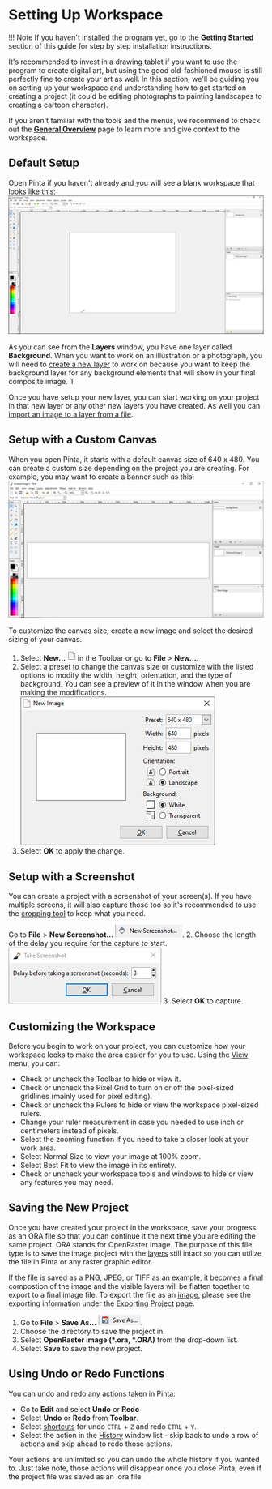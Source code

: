 # __Setting Up Workspace__ #

!!! Note
    If you haven't installed the program yet, go to the [**Getting Started**](start.md) section of this guide for step by step installation instructions.

It's recommended to invest in a drawing tablet if you want to use the program to create digital art, but using the good old-fashioned mouse is still perfectly fine to create your art as well. In this section, we'll be guiding you on setting up your workspace and understanding how to get started on creating a project (it could be editing photographs to painting landscapes to creating a cartoon character).

If you aren't familiar with the tools and the menus, we recommend to check out the [__General Overview__](overview.md) page to learn more and give context to the workspace.

## __Default Setup__ ##

Open Pinta if you haven't already and you will see a blank workspace that looks like this:  
![workspace](img/setup/workspace.png)

As you can see from the **Layers** window, you have one layer called __Background__. When you want to work on an illustration or a photograph, you will need to [create a new layer](layers.md) to work on because you want to keep the background layer for any background elements that will show in your final composite image. T

Once you have setup your new layer, you can start working on your project in that new layer or any other new layers you have created. As well you can [import an image to a layer from a file](layers.md#import-file-into-layer).

## __Setup with a Custom Canvas__ ##

When you open Pinta, it starts with a default canvas size of 640 x 480. You can create a custom size depending on the project you are creating. For example, you may want to create a banner such as this:
![canvas](img/setup/canvas.png)

To customize the canvas size, create a new image and select the desired sizing of your canvas.

1. Select __New...__ ![new](img/setup/new.png) in the Toolbar or go to **File** > **New...**.
2. Select a preset to change the canvas size or customize with the listed options to modify the width, height, orientation, and the type of background. You can see a preview of it in the window when you are making the modifications.  
![canvas change](img/setup/canvaschange.png)
3. Select __OK__ to apply the change.

## __Setup with a Screenshot__ ##

You can create a project with a screenshot of your screen(s). If you have multiple screens, it will also capture those too so it's recommended to use the [cropping tool](crop.md) to keep what you need.

Go to **File** > **New Screenshot...** ![screenshot](img/setup/screenshot.png).
2. Choose the length of the delay you require for the capture to start.  
![capture](img/setup/capture.png)
3. Select __OK__ to capture.  

## __Customizing the Workspace__ ##

Before you begin to work on your project, you can customize how your workspace looks to make the area easier for you to use. Using the [View](overview.md#Menu-Bar-Features) menu, you can:

* Check or uncheck the Toolbar to hide or view it.
* Check or uncheck the Pixel Grid to turn on or off the pixel-sized gridlines (mainly used for pixel editing).
* Check or uncheck the Rulers to hide or view the workspace pixel-sized rulers.
* Change your ruler measurement in case you needed to use inch or centimeters instead of pixels.
* Select the zooming function if you need to take a closer look at your work area.
* Select Normal Size to view your image at 100% zoom.
* Select Best Fit to view the image in its entirety.
* Check or uncheck your workspace tools and windows to hide or view any features you may need.

## __Saving the New Project__ ##

Once you have created your project in the workspace, save your progress as an ORA file so that you can continue it the next time you are editing the same project. ORA stands for OpenRaster Image. The purpose of this file type is to save the image project with the [layers](concept.md#layers) still intact so you can utilize the file in Pinta or any raster graphic editor. 

If the file is saved as a PNG, JPEG, or TIFF as an example, it becomes a final compostion of the image and the visible layers will be flatten together to export to a final image file. To export the file as an [image](concept.md#image), please see the exporting information under the [Exporting Project](exportoverview.md) page.

1. Go to **File** > **Save As...** ![save as](img/setup/saveas.png).
2. Choose the directory to save the project in.
3. Select __OpenRaster image (*.ora, *.ORA)__ from the drop-down list.
4. Select __Save__ to save the new project.

## __Using Undo or Redo Functions__ ##

You can undo and redo any actions taken in Pinta:
- Go to **Edit** and select **Undo** or **Redo**
- Select **Undo** or **Redo** from **Toolbar**.
- Select [shortcuts](shortcuts.md) for undo `CTRL` + `Z` and redo `CTRL` + `Y`.
- Select the action in the [History](overview.md) window list - skip back to undo a row of actions and skip ahead to redo those actions. 

Your actions are unlimited so you can undo the whole history if you wanted to. Just take note, those actions will disappear once you close Pinta, even if the project file was saved as an .ora file.
